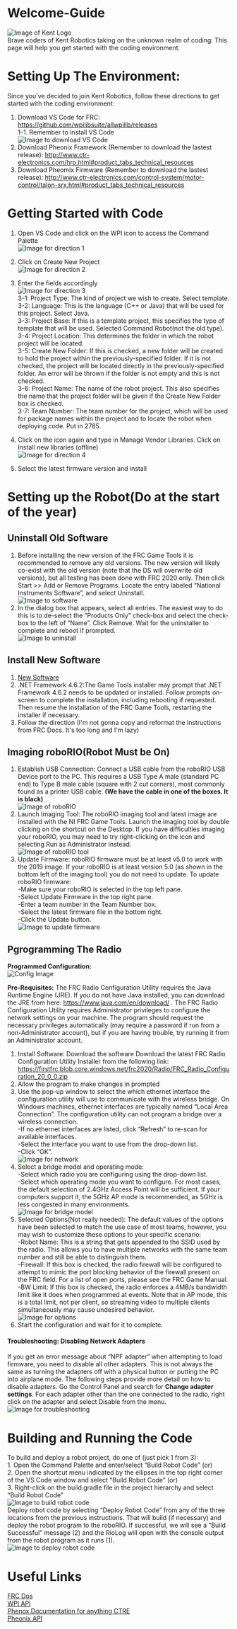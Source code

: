 # Welcome-Guide
![Image of Kent Logo](https://www.kent-school.edu/sites/default/files/styles/schoolyard_core_800_width/public/theme/logo.png) </br>
Brave coders of Kent Robotics taking on the unknown realm of coding: This page will help you get started with the coding environment. 

# Setting Up The Environment:
Since you've decided to join Kent Robotics, follow these directions to get started with the coding environment:

1. Download VS Code for FRC: https://github.com/wpilibsuite/allwpilib/releases </br>
 1-1. Remember to install VS Code </br>
 ![Image to download VS Code](https://docs.wpilib.org/en/stable/_images/ExecuteInstall.png)
2. Download Pheonix Framework (Remember to download the lastest release): http://www.ctr-electronics.com/hro.html#product_tabs_technical_resources
3. Download Pheomix Firmware (Remember to download the lastest release): http://www.ctr-electronics.com/control-system/motor-control/talon-srx.html#product_tabs_technical_resources

# Getting Started with Code

1. Open VS Code and click on the WPI icon to access the Command Palette </br>
 ![Image for direction 1](https://docs.wpilib.org/en/stable/_images/wpilib-extension-commands.png)

2. Click on Create New Project </br>
 ![Image for direction 2](https://docs.wpilib.org/en/stable/_images/create-new-project.png)
 
3. Enter the fields accordingly </br>
 ![Image for direction 3](https://docs.wpilib.org/en/stable/_images/new-project-creator.png) </br>
 3-1: Project Type: The kind of project we wish to create. Select template. </br>
 3-2: Language: This is the language (C++ or Java) that will be used for this project. Select Java.</br>
 3-3: Project Base: If this is a template project, this specifies the type of template that will be used. Selected Command Robot(not the old type).</br>
 3-4: Project Location: This determines the folder in which the robot project will be located. </br>
 3-5: Create New Folder: If this is checked, a new folder will be created to hold the project within the previously-specified folder. If it is not checked, the project will be located directly in the previously-specified folder. An error will be thrown if the folder is not empty and this is not checked. </br>
 3-6: Project Name: The name of the robot project. This also specifies the name that the project folder will be given if the Create New Folder box is checked. </br>
 3-7: Team Number: The team number for the project, which will be used for package names within the project and to locate the robot when deploying code. Put in 2785. </br>

4. Click on the icon again and type in Manage Vendor Libraries. Click on Install new libraries (offline) </br>
 ![Image for direction 4](https://docs.wpilib.org/en/stable/_images/adding-offline-library.png)
5. Select the latest firmware version and install </br>

# Setting up the Robot(Do at the start of the year)

## Uninstall Old Software
1. Before installing the new version of the FRC Game Tools it is recommended to remove any old versions. The new version will likely co-exist with the old version (note that the DS will overwrite old versions), but all testing has been done with FRC 2020 only. Then click Start >> Add or Remove Programs. Locate the entry labeled “National Instruments Software”, and select Uninstall. </br>
![Image to software](https://docs.wpilib.org/en/stable/_images/uninstall_old_control_panel.png) </br>
2. In the dialog box that appears, select all entries. The easiest way to do this is to de-select the “Products Only” check-box and select the check-box to the left of “Name”. Click Remove. Wait for the uninstaller to complete and reboot if prompted. </br>
![Image to uninstall](https://docs.wpilib.org/en/stable/_images/uninstall_select_components.png)

## Install New Software
1. [New Software](https://www.ni.com/en-us/support/downloads/drivers/download.frc-game-tools.html#333285 "Link to new software") </br>
2. .NET Framework 4.6.2:The Game Tools installer may prompt that .NET Framework 4.6.2 needs to be updated or installed. Follow prompts on-screen to complete the installation, including rebooting if requested. Then resume the installation of the FRC Game Tools, restarting the installer if necessary. </br>
3. Follow the direction (I'm not gonna copy and reformat the instructions from FRC Docs. It's too long and I'm lazy)

## Imaging roboRIO(Robot Must be On)
1. Establish USB Connection: Connect a USB cable from the roboRIO USB Device port to the PC. This requires a USB Type A male (standard PC end) to Type B male cable (square with 2 cut corners), most commonly found as a printer USB cable. **(We have the cable in one of the boxes. It is black)** </br>
![Image of roboRIO](https://docs.wpilib.org/en/stable/_images/usb-connection.png) </br>
2. Launch Imaging Tool: The roboRIO imaging tool and latest image are installed with the NI FRC Game Tools. Launch the imaging tool by double clicking on the shortcut on the Desktop. If you have difficulties imaging your roboRIO, you may need to try right-clicking on the icon and selecting Run as Administrator instead. </br>
![Image of roboRIO tool](https://docs.wpilib.org/en/stable/_images/launching-the-imaging-tool.png) </br>
3. Update Firmware: roboRIO firmware must be at least v5.0 to work with the 2019 image. If your roboRIO is at least version 5.0 (as shown in the bottom left of the imaging tool) you do not need to update. To update roboRIO firmware: </br>
   -Make sure your roboRIO is selected in the top left pane.</br>
   -Select Update Firmware in the top right pane. </br>
   -Enter a team number in the Team Number box. </br>
   -Select the latest firmware file in the bottom right. </br>
   -Click the Update button. </br>
![Image to update firmware](https://docs.wpilib.org/en/stable/_images/imaging-the-roborio.png) </br>

## Pgrogramming The Radio
**Programmed Configuration:** </br>
![Config Image](https://docs.wpilib.org/en/stable/_images/radioLight.png) </br>

 **Pre-Requisites:** The FRC Radio Configuration Utility requires the Java Runtime Engine (JRE). If you do not have Java installed, you can download the JRE from here: https://www.java.com/en/download/ . The FRC Radio Configuration Utility requires Administrator privileges to configure the network settings on your machine. The program should request the necessary privileges automatically (may require a password if run from a non-Administrator account), but if you are having trouble, try running it from an Administrator account. </br>

1. Install Software: Download the software Download the latest FRC Radio Configuration Utility Installer from the following link: https://firstfrc.blob.core.windows.net/frc2020/Radio/FRC_Radio_Configuration_20_0_0.zip </br>
2. Allow the program to make changes in prompted
3. Use the pop-up window to select the which ethernet interface the configuration utility will use to communicate with the wireless bridge. On Windows machines, ethernet interfaces are typically named “Local Area Connection”. The configuration utility can not program a bridge over a wireless connection. </br>
   -If no ethernet interfaces are listed, click “Refresh” to re-scan for available interfaces. </br>
   -Select the interface you want to use from the drop-down list. </br>
   -Click “OK”. </br>
![Image for network](https://docs.wpilib.org/en/stable/_images/select-network-connection.png) </br>
4. Select a bridge model and operating mode: </br>
   -Select which radio you are configuring using the drop-down list. </br>
   -Select which operating mode you want to configure. For most cases, the default selection of 2.4GHz Access Point will be sufficient. If your computers support it, the 5GHz AP mode is recommended, as 5GHz is less congested in many environments. </br>
![Image for bridge model](https://docs.wpilib.org/en/stable/_images/select-bridge-model-mode.png)
5. Selected Options(Not really needed): The default values of the options have been selected to match the use case of most teams, however, you may wish to customize these options to your specific scenario: </br>
   -Robot Name: This is a string that gets appended to the SSID used by the radio. This allows you to have multiple networks with the same team number and still be able to distinguish them. </br>
   -Firewall: If this box is checked, the radio firewall will be configured to attempt to mimic the port blocking behavior of the firewall present on the FRC field. For a list of open ports, please see the FRC Game Manual. </br>
   -BW Limit: If this box is checked, the radio enforces a 4MB/s bandwidth limit like it does when programmed at events. Note that in AP mode, this is a total limit, not per client, so streaming video to multiple clients simultaneously may cause undesired behavior.  </br>
![Image for options](https://docs.wpilib.org/en/stable/_images/select-options.png)
6. Start the configuration and wait for it to complete.

#### Troubleshooting: Disabling Network Adapters
If you get an error message about “NPF adapter” when attempting to load firmware, you need to disable all other adapters. This is not always the same as turning the adapters off with a physical button or putting the PC into airplane mode. The following steps provide more detail on how to disable adapters. Go the Control Panel and search for **Change adapter settings**. For each adapter other than the one connected to the radio, right click on the adapter and select Disable from the menu. </br>
![Image for troubleshooting](https://docs.wpilib.org/en/stable/_images/disable-network-adapter.png)

# Building and Running the Code
To build and deploy a robot project, do one of (just pick 1 from 3): </br>
    1. Open the Command Palette and enter/select “Build Robot Code” (or) </br>
    2. Open the shortcut menu indicated by the ellipses in the top right corner of the VS Code window and select “Build Robot Code” (or) </br>
    3. Right-click on the build.gradle file in the project hierarchy and select “Build Robot Code” </br>
 ![Image to build robot code](https://docs.wpilib.org/en/stable/_images/building-code-options.png) </br>
 Deploy robot code by selecting “Deploy Robot Code” from any of the three locations from the previous instructions. That will build (if necessary) and deploy the robot program to the roboRIO. If successful, we will see a “Build Successful” message (2) and the RioLog will open with the console output from the robot program as it runs (1). </br>
 ![Image to deploy robot code](https://docs.wpilib.org/en/stable/_images/build-successful.png) 


# Useful Links

[FRC Dos](https://docs.wpilib.org/en/stable/ "FRC Lib Docs") </br>
[WPI API](https://first.wpi.edu/FRC/roborio/release/docs/java/ "FRC API") </br>
[Phenox Documentation for anything CTRE](https://phoenix-documentation.readthedocs.io/en/latest/index.html "Pheonix Documentation for anything CTRE") </br>
[Pheonix API](https://www.ctr-electronics.com/downloads/api/java/html/index.html "Pheonix API") </br>

